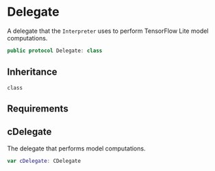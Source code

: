 # Delegate

A delegate that the `Interpreter` uses to perform TensorFlow Lite model computations.

``` swift
public protocol Delegate: class
```

## Inheritance

`class`

## Requirements

## cDelegate

The delegate that performs model computations.

``` swift
var cDelegate: CDelegate
```
